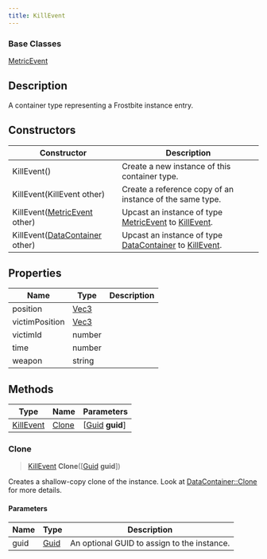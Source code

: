 ```yaml
---
title: KillEvent
---
```

### Base Classes

[MetricEvent](MetricEvent)

## Description

A container type representing a Frostbite instance entry.

## Constructors

| Constructor                                                          | Description                                                                                               |
| -------------------------------------------------------------------- | --------------------------------------------------------------------------------------------------------- |
| KillEvent()                                                          | Create a new instance of this container type.                                                             |
| KillEvent(KillEvent other)                                           | Create a reference copy of an instance of the same type.                                                  |
| KillEvent([MetricEvent](MetricEvent) other)                          | Upcast an instance of type [MetricEvent](MetricEvent) to [KillEvent](KillEvent).                          |
| KillEvent([DataContainer](/vext/ref/shared/class/datacontainer) other) | Upcast an instance of type [DataContainer](/vext/ref/shared/class/datacontainer) to [KillEvent](KillEvent). |

## Properties

| Name           | Type                              | Description |
| -------------- | --------------------------------- | ----------- |
| position       | [Vec3](/vext/ref/shared/class/vec3) |             |
| victimPosition | [Vec3](/vext/ref/shared/class/vec3) |             |
| victimId       | number                            |             |
| time           | number                            |             |
| weapon         | string                            |             |

## Methods

| Type                   | Name            | Parameters                                     |
| ---------------------- | --------------- | ---------------------------------------------- |
| [KillEvent](KillEvent) | [Clone](#clone) | \[[Guid](/vext/ref/shared/class/guid) **guid**\] |

### Clone

> [KillEvent](KillEvent) **Clone**(\[[Guid](/vext/ref/shared/class/guid) **guid**\])

Creates a shallow-copy clone of the instance. Look at [DataContainer::Clone](/vext/ref/shared/class/datacontainer#clone) for more details.

#### Parameters

| Name | Type         | Description                                 |
| ---- | ------------ | ------------------------------------------- |
| guid | [Guid](Guid) | An optional GUID to assign to the instance. |
